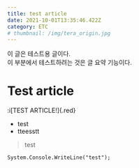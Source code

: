 ```yaml
---
title: test article
date: 2021-10-01T13:35:46.422Z
category: ETC
# thumbnail: /img/tera_origin.jpg
---
```

이 글은 테스트용 글이다.  
이 부분에서 테스트하려는 것은 글 요약 기능이다.
<!--more-->

# Test article

:i[TEST ARTICLE!]{.red}

* test
* tteesstt

> test

```cs[test.cs]
System.Console.WriteLine("test");
```